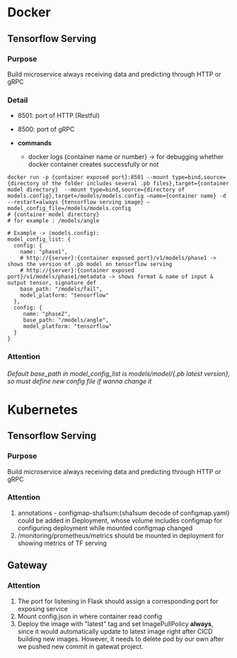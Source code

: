 # Docker
## Tensorflow Serving
### Purpose
Build microservice always receiving data and predicting through HTTP or gRPC <br>
### Detail
* 8501: port of HTTP (Restful)
* 8500: port of gRPC

* **commands**
    * docker logs {container name or number} -> for debugging whether docker container creates successfully or not

```
docker run -p {container exposed port}:8501 --mount type=bind,source={directory of the folder includes several .pb files},target={container model directory}  --mount type=bind,source={directory of models.config},target=/models/models.config —name={container name} -d --restart=always {tensorflow serving image} —model_config_file=/models/models.config 
# {container model directory} 
# for example : /models/angle
```
```
# Example -> (models.config):
model_config_list: {
  config: {
    name: "phase1", 
    # http://{server}:{container exposed port}/v1/models/phase1 -> shows the version of .pb model on tensorflow serving
    # http://{server}:{container exposed port}/v1/models/phase1/metadata -> shows format & name of input & output tensor, signature_def
    base_path: "/models/fail",
    model_platform: "tensorflow"
  },
  config: {
     name: "phase2",
     base_path: "/models/angle",
     model_platform: "tensorflow"
  }
}
```

### Attention
###### Default base\_path in model\_config\_list is models/model/{.pb latest version}, so must define new config file if wanna change it 

# Kubernetes
## **Tensorflow Serving**
### Purpose
Build microservice always receiving data and predicting through HTTP or gRPC
### Attention
1. annotations - configmap-sha1sum:{sha1sum decode of configmap.yaml} <br>
could be added in Deployment, whose volume includes configmap for configuring deployment while mounted configmap changed
2. /monitoring/prometheus/metrics should be mounted in deployment for showing metrics of TF serving
## Gateway
### Attention
1. The port for listening in Flask should assign a corresponding port for exposing service
2. Mount config.json in where container read config
3. Deploy the image with "latest" tag and set ImagePullPolicy **always**, since it would automatically update to latest image right after CICD building new images. However, it needs to delete pod by our own after we pushed new commit in gatewat project.